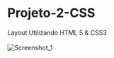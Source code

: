 # Projeto-2-CSS
Layout Utilizando HTML 5 &amp; CSS3
<br>
<br>
![Screenshot_1](https://user-images.githubusercontent.com/97475085/196799254-3da6626e-7c13-481e-bb9e-d487de517be3.png)
